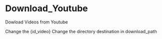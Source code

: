 # Download_Youtube
Dowload Videos from Youtube

Change the {id_video}
Change the directory destination in download_path
